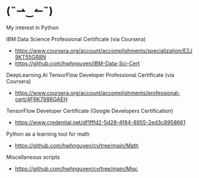 # (˵⇀‿↼˵)

My interest in Python

IBM Data Science Professional Certificate (via Coursera)
* https://www.coursera.org/account/accomplishments/specialization/E2J9KT55GR8N
* https://github.com/hwhnguyen/IBM-Data-Sci-Cert

DeepLearning.AI TensorFlow Developer Professional Certificate (via Coursera)
* https://www.coursera.org/account/accomplishments/professional-cert/4FRK798RGAEH

TensorFlow Developer Certificate (Google Developers Certification)
* https://www.credential.net/df1fffd2-5d28-4f84-8955-2ed3c8958661

Python as a learning tool for math
* https://github.com/hwhnguyen/cv/tree/main/Math

Miscellaneous scripts
* https://github.com/hwhnguyen/cv/tree/main/Misc
